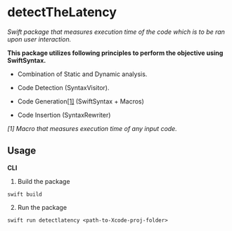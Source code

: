 # detectTheLatency

*Swift package that measures execution time of the code which is to be ran upon user interaction.* 


**This package utilizes following principles to perform the objective using SwiftSyntax.**

- Combination of Static and Dynamic analysis.

- Code Detection (SyntaxVisitor).

- Code Generation[[1]](https://www.github.com/rpati99/timingMacro) (SwiftSyntax + Macros)

- Code Insertion (SyntaxRewriter)


*[1] Macro that measures execution time of any input code.*


## Usage 

**CLI** 

1. Build the package 

`swift build`

2. Run the package 

`swift run detectlatency <path-to-Xcode-proj-folder>`





